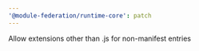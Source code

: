 ```yaml
---
'@module-federation/runtime-core': patch
---
```


Allow extensions other than .js for non-manifest entries
